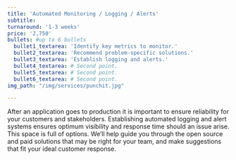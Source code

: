 ```yaml
---
title: 'Automated Monitoring / Logging / Alerts'
subtitle:
turnaround: '1-3 weeks'
price: '2,750'
bullets: #up to 6 bullets
  bullet1_textarea: 'Identify key metrics to monitor.'
  bullet2_textarea: 'Recommend problem-specific solutions.'
  bullet3_textarea: 'Establish logging and alerts.'
  bullet4_textarea: # Second point.
  bullet5_textarea: # Second point.
  bullet6_textarea: # Second point.
img_path: "/img/services/punchit.jpg"

---
```



After an application goes to production it is important to ensure reliability for your customers and stakeholders. Establishing automated logging and alert systems ensures optimum visibility and response time should an issue arise. This space is full of options. We’ll help guide you through the open source and paid solutions that may be right for your team, and make suggestions that fit your ideal customer response.

